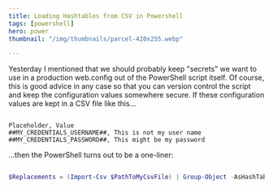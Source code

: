 ```yaml
---
title: Loading Hashtables from CSV in Powershell
tags: [powershell]
hero: power
thumbnail: "/img/thumbnails/parcel-420x255.webp"

---
```


Yesterday I mentioned that we should probably keep "secrets" we want to use in a production web.config out
of the PowerShell script itself. Of course, this is good advice in any case so that you can version control
the script and keep the configuration values somewhere secure. If these configuration values are kept in a
CSV file like this...

```shell

Placeholder, Value
##MY_CREDENTIALS_USERNAME##, This is not my user name
##MY_CREDENTIALS_PASSWORD##, This might be my password

```

...then the PowerShell turns out to be a one-liner:

```powershell

$Replacements = (Import-Csv $PathToMyCsvFile) | Group-Object -AsHashTable -AsString -Property Placeholder

```

